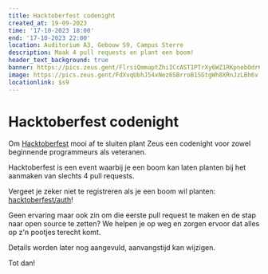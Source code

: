 ```yaml
---
title: Hacktoberfest codenight
created_at: 19-09-2023
time: '17-10-2023 18:00'
end: '17-10-2023 22:00'
location: Auditorium A3, Gebouw S9, Campus Sterre
description: Maak 4 pull requests en plant een boom!
header_text_background: true
banner: https://pics.zeus.gent/FlrsiQmmaptZhiICcAST1PTrXy6WZ1RKpnebOdr6.png
image: https://pics.zeus.gent/FdXvqUbhJ54xNez6SBrroB1SGtgWh8XRnJzLBh6v.png
locationlink: $s9
---
```


# Hacktoberfest codenight


Om [Hacktoberfest][hacktob] mooi af te sluiten plant Zeus een codenight voor zowel beginnende programmeurs als veteranen.

Hacktoberfest is een event waarbij je een boom kan laten planten bij het aanmaken van slechts 4 pull requests.

Vergeet je zeker niet te registreren als je een boom wil planten: [hacktoberfest/auth](https://hacktoberfest.com/auth/)!

Geen ervaring maar ook zin om die eerste pull request te maken en de stap naar open source te zetten? We helpen je op weg en zorgen ervoor dat alles op z'n pootjes terecht komt.

Details worden later nog aangevuld, aanvangstijd kan wijzigen.

Tot dan!

[hacktob]: https://hacktoberfest.com/
